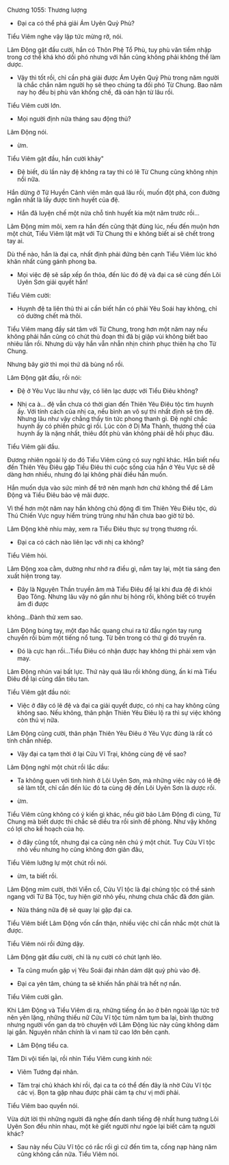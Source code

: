 




Chương 1055: Thương lượng


- Đại ca có thể phá giải Ám Uyên Quỷ Phù?

Tiểu Viêm nghe vậy lập tức mừng rỡ, nói.

Lâm Động gật đầu cười, hắn có Thôn Phệ Tổ Phù, tuy phù văn tiềm nhập trong cơ thể khá khó dối phó nhưng với hắn cũng không phải không thể làm dược.

- Vậy thì tốt rồi, chỉ cần phá giải được Ám Uyên Quỷ Phù trong năm người là chắc chắn năm người họ sẽ theo chúng ta đối phó Từ Chung. Bao năm nay họ đều bị phù văn khống chế, đã oán hận từ lâu rồi.

Tiểu Viêm cười lớn.

- Mọi người định nửa tháng sau động thủ?

Lâm Động nói.

- ừm.

Tiểu Viêm gật đầu, hắn cười khảy"

- Đệ biết, dù lần này đệ không ra tay thì có lẽ Từ Chung cũng không nhịn nổi nữa.

Hắn dừng ở Tử Huyền Cảnh viên mãn quá lâu rồi, muốn đột phá, con đường ngắn nhất là lấy được tinh huyết của đệ.

- Hắn đã luyện chế một nửa chỗ tinh huyết kia một năm trước rồi...

Lâm Động mím môi, xem ra hắn đến cũng thật đúng lúc, nếu đến muộn hơn một chút, Tiểu Viêm lật mặt với Từ Chung thì e không biết ai sẽ chết trong tay ai.

Dù thế nào, hắn là đại ca, nhất định phải đứng bên cạnh Tiểu Viêm lúc khó khăn nhất cùng gánh phong ba.

- Mọi việc đệ sẽ sắp xếp ổn thỏa, đến lúc đó đệ và đại ca sẽ cùng đến Lôi Uyên Sơn giải quyết hắn!

Tiểu Viêm cười:

- Huynh đệ ta liên thủ thì ai cần biết hắn có phải Yêu Soái hay không, chỉ có dường chết mà thôi.

Tiểu Viêm mang đầy sát tâm với Từ Chung, trong hơn một năm nay nếu không phải hắn cũng có chút thủ đoạn thì đã bị giập vùi không biết bao nhiêu lần rồi. Nhưng dù vậy hắn vẫn nhẫn nhịn chinh phục thiên hạ cho Từ Chung.

Nhưng bây giờ thì mọi thứ dã bùng nổ rồi.

Lâm Động gật đầu, rồi nói:

- Đệ ở Yêu Vục lâu như vậy, có liên lạc dược với Tiểu Điêu không?

- Nhị ca à... đệ vẫn chưa có thời gian đến Thiên Yêu Điêu tộc tìm huynh ấy. Với tính cách của nhị ca, nếu bình an vô sự thì nhất định sẽ tìm đệ. Nhưng lâu như vậy chẳng thấy tin tức phong thanh gì. Đệ nghĩ chắc huynh ấy có phiền phức gì rồi. Lúc còn ở Dị Ma Thành, thương thế của huynh ấy là nặng nhất, thiêu đốt phù văn không phải dễ hồi phục đâu.

Tiểu Viêm gãi đầu.

Đương nhiên ngoài lý do đó Tiểu Viêm cũng có suy nghĩ khác. Hắn biết nếu đến Thiên Yêu Điêu gặp Tiều Điêu thì cuộc sống của hắn ở Yêu Vực sẽ dễ dàng hơn nhiều, nhưng đó lại không phải điều hắn muốn.

Hắn muốn dựa vào sức mình để trở nên mạnh hơn chứ không thể để Lâm Động và Tiểu Điêu bảo vệ mãi được.

Vì thế hơn một năm nay hắn không chủ động đi tìm Thiên Yêu Điêu tộc, dù Thú Chiến Vực nguy hiểm trùng trùng như hắn chưa bao giờ từ bỏ.

Lâm Động khẽ nhíu mày, xem ra Tiểu Điêu thực sự trọng thương rồi.

- Đại ca có cách nào liên lạc với nhị ca không?

Tiểu Viêm hỏi.

Lâm Động xoa cằm, dường như nhớ ra điều gì, nắm tay lại, một tia sáng đen xuất hiện trong tay.

- Đây là Nguyên Thần truyền âm mà Tiểu Điêu để lại khi đưa đệ đi khỏi Đạo Tông. Nhưng lâu vậy nó gần như bị hỏng rồi, không biết có truyền âm đi được

không...Đành thử xem sao.

Lâm Động búng tay, một đạo hắc quang chui ra từ đầu ngón tay rung chuyển rồi bùm một tiếng nổ tung. Từ bên trong có thứ gì đó truyền ra.

- Đó là cực hạn rồi...Tiểu Điêu có nhận được hay không thì phải xem vận may.

Lâm Động nhún vai bất lực. Thứ này quá lâu rồi không dùng, ấn kí mà Tiểu Điêu để lại cũng dần tiêu tan.

Tiểu Viêm gật đầu nói:

- Việc ở đây có lẽ đệ và đại ca giải quyết được, có nhị ca hay không cũng không sao. Nếu không, thân phận Thiên Yêu Điêu lộ ra thì sự việc không còn thú vị nữa.

Lâm Động cũng cười, thân phận Thiên Yêu Điêu ở Yêu Vực đúng là rất có tính chấn nhiếp.

- Vậy đại ca tạm thời ở lại Cửu Vĩ Trại, không cùng đệ về sao?

Lâm Động nghĩ một chút rồi lắc dầu:

- Ta không quen với tình hình ở Lôi Uyên Sơn, mà những việc này có lẽ đệ sẽ làm tốt, chỉ cần đến lúc đó ta cùng đệ đến Lôi Uyên Sơn là dược rồi.

- ừm.

Tiểu Viêm cũng không có ý kiến gì khác, nếu giờ bảo Lâm Động đi cùng, Từ Chung mà biết dược thì chắc sẽ diều tra rồi sinh đề phòng. Như vậy không có lợi cho kế hoạch của họ.

- ở đây cũng tốt, nhưng đại ca cũng nên chú ý một chút. Tuy Cửu Vĩ tộc nhỏ vếu nhưng họ cũng không đơn giản đâu,

Tiểu Viêm lưỡng lự một chút rồi nói.

- ừm, ta biết rồi.

Lâm Động mỉm cười, thời Viễn cổ, Cửu Vĩ tộc là đại chủng tộc có thể sánh ngang với Tứ Bá Tộc, tuy hiện giờ nhỏ yếu, nhưng chưa chắc đã đơn giản.

- Nửa tháng nữa đệ sẽ quay lại gặp đại ca.

Tiểu Viêm biết Lâm Động vốn cẩn thận, nhiều việc chỉ cần nhắc một chút là được.

Tiểu Viêm nói rồi đứng dậy.

Lâm Động gật đầu cười, chỉ là nụ cười có chút lạnh lẽo.

- Ta cũng muốn gặp vị Yêu Soái đại nhân dám dặt quỷ phù vào đệ.

- Đại ca yên tâm, chúng ta sẽ khiến hắn phải trà hết nợ nần.

Tiểu Viêm cười gằn.

Khi Lâm Động và Tiểu Viêm di ra, những tiếng ồn ào ở bên ngoài lập tức trở nên yên lặng, những thiếu nữ Cửu Vĩ tộc túm năm tụm ba lại, bình thường nhưng người vốn gan dạ trò chuyện với Lâm Động lúc này cũng không dám lại gần. Nguyên nhân chính là vì nam tử cao lớn bên cạnh.

- Lâm Động tiểu ca.

Tâm Di vội tiến lại, rồi nhìn Tiểu Viêm cung kính nói:

- Viêm Tướng đại nhân.

- Tâm trại chủ khách khí rồi, đại ca ta có thể đến đây là nhờ Cửu Vĩ tộc các vị. Bọn ta gặp nhau được phải cảm tạ chư vị mới phải.

Tiểu Viêm bao quyền nói.

Vừa dứt lời thì những người đã nghe đến danh tiếng đệ nhất hung tướng Lôi Uyên Son đều nhìn nhau, một kẻ giết người như ngóe lại biết cảm tạ người khác?

- Sau này nếu Cửu Vĩ tộc có rắc rối gì cứ đến tìm ta, cống nạp hàng năm cũng không cần nữa. Tiểu Viêm nói.




